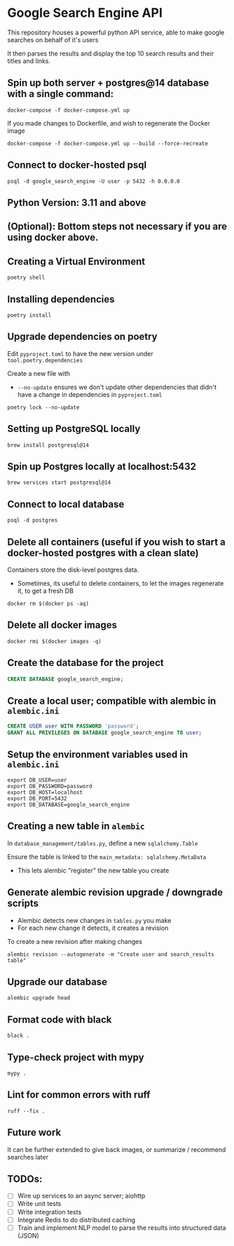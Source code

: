 # Google Search Engine API

This repository houses a powerful python API service, able to make google searches on behalf of it's users

It then parses the results and display the top 10 search results and their titles and links.

## Spin up both server + postgres@14 database with a single command:

```commandline
docker-compose -f docker-compose.yml up
```

If you made changes to Dockerfile, and wish to regenerate the Docker image

```
docker-compose -f docker-compose.yml up --build --force-recreate
```

## Connect to docker-hosted psql

```commandline
psql -d google_search_engine -U user -p 5432 -h 0.0.0.0
```

## Python Version: 3.11 and above

## (Optional): Bottom steps not necessary if you are using docker above.

## Creating a Virtual Environment

```commandline
poetry shell
```

## Installing dependencies

```commandline
poetry install
```

## Upgrade dependencies on poetry

Edit `pyproject.toml` to have the new version under `tool.poetry.dependencies`

Create a new file with
- `--no-update` ensures we don't update other dependencies that didn't have a change in dependencies in `pyproject.toml`

```commandline
poetry lock --no-update
```

## Setting up PostgreSQL locally

```commandline
brew install postgresql@14
```

## Spin up Postgres locally at localhost:5432

```commandline
brew services start postgresql@14
```

## Connect to local database

```commandline
psql -d postgres
```

## Delete all containers (useful if you wish to start a docker-hosted postgres with a clean slate)

Containers store the disk-level postgres data.
- Sometimes, its useful to delete containers, to let the images regenerate it, to get a fresh DB

```commandline
docker rm $(docker ps -aq)
```

## Delete all docker images

```commandline
docker rmi $(docker images -q)
```

## Create the database for the project

```sql
CREATE DATABASE google_search_engine;
```

## Create a local user; compatible with alembic in `alembic.ini`

```sql
CREATE USER user WITH PASSWORD 'password';
GRANT ALL PRIVILEGES ON DATABASE google_search_engine TO user;
```

## Setup the environment variables used in `alembic.ini`

```commandline
export DB_USER=user
export DB_PASSWORD=password
export DB_HOST=localhost
export DB_PORT=5432
export DB_DATABASE=google_search_engine
```

## Creating a new table in `alembic`

In `database_management/tables.py`, define a new `sqlalchemy.Table`

Ensure the table is linked to the `main_metadata: sqlalchemy.MetaData`
- This lets alembic "register" the new table you create

## Generate alembic revision upgrade / downgrade scripts
- Alembic detects new changes in `tables.py` you make
- For each new change it detects, it creates a revision

To create a new revision after making changes

```commandline
alembic revision --autogenerate -m "Create user and search_results table"
```

## Upgrade our database

```commandline
alembic upgrade head
```

## Format code with black

```commandline
black .
```

## Type-check project with mypy

```commandline
mypy .
```

## Lint for common errors with ruff

```commandline
ruff --fix .
```

## Future work

It can be further extended to give back images, or summarize / recommend searches later

## TODOs:
- [ ] Wire up services to an async server; aiohttp
- [ ] Write unit tests
- [ ] Write integration tests
- [ ] Integrate Redis to do distributed caching
- [ ] Train and implement NLP model to parse the results into structured data (JSON) 